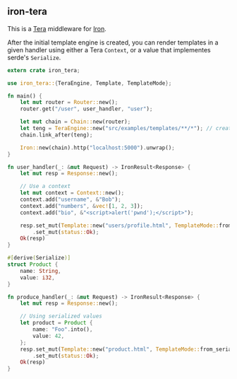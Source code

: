 iron-tera
-------


This is a [Tera](https://github.com/Keats/tera/) middleware for [Iron](https://github.com/iron/iron/).

After the initial template engine is created, you can render templates in a given handler using either a Tera `Context`, or a value that implementes serde's `Serialize`.

```rust
extern crate iron_tera;

use iron_tera::{TeraEngine, Template, TemplateMode};

fn main() {
    let mut router = Router::new();
    router.get("/user", user_handler, "user");

    let mut chain = Chain::new(router);
    let teng = TeraEngine::new("src/examples/templates/**/*"); // create tera engine from these templates
    chain.link_after(teng);

    Iron::new(chain).http("localhost:5000").unwrap();
}

fn user_handler(_: &mut Request) -> IronResult<Response> {
    let mut resp = Response::new();

    // Use a context
    let mut context = Context::new();
    context.add("username", &"Bob");
    context.add("numbers", &vec![1, 2, 3]);
    context.add("bio", &"<script>alert('pwnd');</script>");

    resp.set_mut(Template::new("users/profile.html", TemplateMode::from_context(context)))
        .set_mut(status::Ok);
    Ok(resp)
}

#[derive(Serialize)]
struct Product {
    name: String,
    value: i32,
}

fn produce_handler(_: &mut Request) -> IronResult<Response> {
    let mut resp = Response::new();

    // Using serialized values
    let product = Product {
        name: "Foo".into(),
        value: 42,
    };
    resp.set_mut(Template::new("product.html", TemplateMode::from_serial(&product)))
        .set_mut(status::Ok);
    Ok(resp)
}
```
